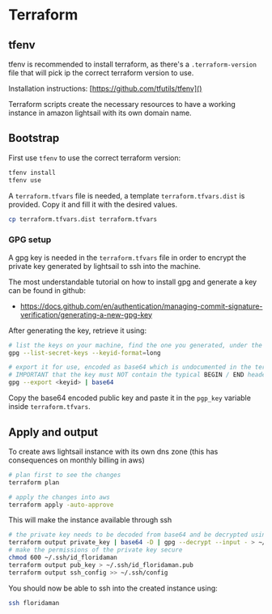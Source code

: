 # Terraform


## tfenv
tfenv is recommended to install terraform, as there's a `.terraform-version` file that will pick ip the correct terraform version to use.

Installation instructions: [https://github.com/tfutils/tfenv]()

Terraform scripts create the necessary resources to have a working instance in amazon lightsail with its own domain name.


## Bootstrap

First use `tfenv` to use the correct terraform version:
```bash
tfenv install
tfenv use
```

A `terraform.tfvars` file is needed, a template `terraform.tfvars.dist` is provided. Copy it and fill it with the desired values.

```bash
cp terraform.tfvars.dist terraform.tfvars
```

### GPG setup

A gpg key is needed in the `terraform.tfvars` file in order to encrypt the private key generated by lightsail to ssh into the machine.

The most understandable tutorial on how to install gpg and generate a key can be found in github: 
- https://docs.github.com/en/authentication/managing-commit-signature-verification/generating-a-new-gpg-key

After generating the key, retrieve it using:

```bash
# list the keys on your machine, find the one you generated, under the "sec" section
gpg --list-secret-keys --keyid-format=long

# export it for use, encoded as base64 which is undocumented in the terraform provider
# IMPORTANT that the key must NOT contain the typical BEGIN / END headers.
gpg --export <keyid> | base64
```

Copy the base64 encoded public key and paste it in the `pgp_key` variable inside `terraform.tfvars`.

## Apply and output

To create aws lightsail instance with its own dns zone (this has consequences on monthly billing in aws)
```bash
# plan first to see the changes
terraform plan

# apply the changes into aws
terraform apply -auto-approve
```

This will make the instance available through ssh
```bash
# the private key needs to be decoded from base64 and be decrypted using gpg with the same key provided for "pgp_key" tfvar
terraform output private_key | base64 -D | gpg --decrypt --input - > ~/.ssh/id_floridaman
# make the permissions of the private key secure
chmod 600 ~/.ssh/id_floridaman 
terraform output pub_key > ~/.ssh/id_floridaman.pub
terraform output ssh_config >> ~/.ssh/config
```

You should now be able to ssh into the created instance using:

```bash
ssh floridaman
```